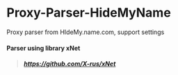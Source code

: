 # Proxy-Parser-HideMyName
Proxy parser from HIdeMy.name.com, support settings

#### Parser using library xNet
>##### https://github.com/X-rus/xNet
